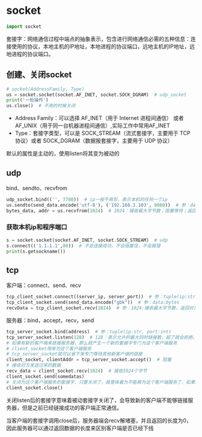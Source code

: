 # socket

```py
import socket
```

套接字：网络通信过程中端点的抽象表示，包含进行网络通信必需的五种信息：连接使用的协议，本地主机的IP地址，本地进程的协议端口，远地主机的IP地址，远地进程的协议端口。

## 创建、关闭socket

```py
# socket(AddressFamily, Type)
us = socket.socket(socket.AF_INET, socket.SOCK_DGRAM)  # udp_socket
print('一些操作')
us.close()  # 不用的时候关闭
```

- Address Family：可以选择 AF_INET（用于 Internet 进程间通信） 或者 AF_UNIX（用于同一台机器进程间通信）,实际工作中常用AF_INET
- Type：套接字类型，可以是 SOCK_STREAM（流式套接字，主要用于 TCP 协议）或者 SOCK_DGRAM（数据报套接字，主要用于 UDP 协议）

默认的属性是主动的，使用listen将其变为被动的

## udp

bind、sendto、recvfrom

```py
udp_socket.bind(('', 7788))  # ip一般不用写，表示本机的任何一个ip
us.sendto(send_data.encode('utf-8'), ('192.168.1.103', 8080))  # 参：data:bytes, addr:tuple(ip:str, port:int)
bytes_data, addr = us.recvfrom(1024)  # 1024：接收最大字节数；阻塞等待；返回对方sendto里传入的全部原格式参数
```

### 获取本机ip和程序端口

```py
s = socket.socket(socket.AF_INET, socket.SOCK_STREAM)  # udp
s.connect(('1.1.1.1',80))  # 不会连接成功，不会阻塞住，不会报错
print(s.getsockname())
```

## tcp

客户端：connect、send、recv

```py
tcp_client_socket.connect((server_ip, server_port))  # 参：tuple(ip:str, port:int)；阻塞
tcp_client_socket.send(send_data.encode("gbk"))  # 参：data:bytes
recvData = tcp_client_socket.recv(1024)  # 参：1024:接收最大字节数，返回对方send的原格式参数; 阻塞
```

服务器：bind，accept，recv，send

```py
tcp_server_socket.bind(address)  # 参：tuple(ip:str, port:int)
tcp_server_socket.listen(128)  # 128：表示允许的最大同时链接数，超了就会拒绝。如果传小于0会赋值为0，有默认值（即可以不传）
# 如果有新的客户端来链接服务器，那么就产生一个新的套接字专门为这个客户端服务
# client_socket用来为这个客户端服务
# tcp_server_socket就可以省下来专门等待其他新客户端的链接
client_socket, clientAddr = tcp_server_socket.accept()  # 阻塞
# 接收对方发送过来的数据
recv_data = client_socket.recv(1024)  # 接收1024个字节
client_socket.send(somedatas)
# 关闭为这个客户端服务的套接字，只要关闭了，就意味着为不能再为这个客户端服务了，如果还需要服务，只能再次重新连接
client_socket.close()
```

关闭listen后的套接字意味着被动套接字关闭了，会导致新的客户端不能够链接服务器，但是之前已经链接成功的客户端正常通信。

当客户端的套接字调用close后，服务器端会recv解堵塞，并且返回的长度为0，因此服务器可以通过返回数据的长度来区别客户端是否已经下线
